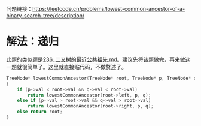 问题链接：https://leetcode.cn/problems/lowest-common-ancestor-of-a-binary-search-tree/description/

# 解法：递归

此题的类似题是[236. 二叉树的最近公共祖先.md](https://github.com/SakuraMayAi/LintCode/blob/main/Binary%20Tree/236.%20%E4%BA%8C%E5%8F%89%E6%A0%91%E7%9A%84%E6%9C%80%E8%BF%91%E5%85%AC%E5%85%B1%E7%A5%96%E5%85%88.md)。建议先将该题做完，再来做这一题就很简单了。这里就直接贴代码，不做赘述了。

```cpp
TreeNode* lowestCommonAncestor(TreeNode* root, TreeNode* p, TreeNode* q)
{
    if (p->val < root->val && q->val < root->val)
        return lowestCommonAncestor(root->left, p, q);
    else if (p->val > root->val && q->val > root->val)
        return lowestCommonAncestor(root->right, p, q);
    else return root;
}
```

